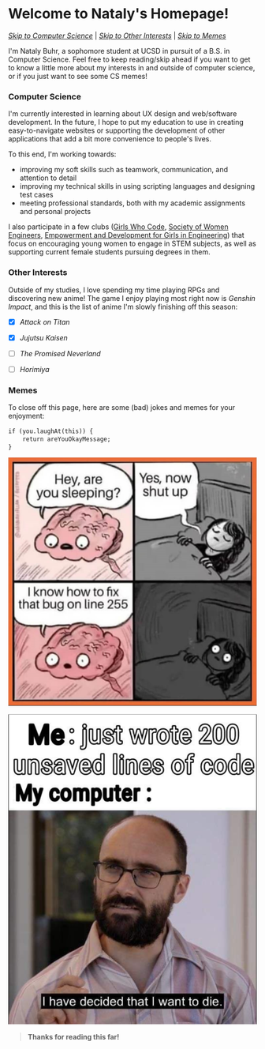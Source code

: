 # Welcome to Nataly's Homepage!
*[Skip to Computer Science](#computer-science)* | *[Skip to Other Interests](#other-interests)* | *[Skip to Memes](#memes)*


I'm Nataly Buhr, a sophomore student at UCSD in pursuit of a B.S. in Computer Science. Feel free to keep reading/skip ahead if you want to get to know a little more about my interests in and outside of computer science, or if you just want to see some CS memes!


### Computer Science
I'm currently interested in learning about UX design and web/software development. In the future, I hope to put my education to use in creating easy-to-navigate websites or supporting the development of other applications that add a bit more convenience to people's lives.

To this end, I'm working towards:
- improving my soft skills such as teamwork, communication, and attention to detail
- improving my technical skills in using scripting languages and designing test cases
- meeting professional standards, both with my academic assignments and personal projects


I also participate in a few clubs ([Girls Who Code](https://girlswhocode.com/), [Society of Women Engineers](https://swe.org/), [Empowerment and Development for Girls in Engineering](https://edgeucsd.wixsite.com/edge)) that focus on encouraging young women to engage in STEM subjects, as well as supporting current female students pursuing degrees in them.


### Other Interests
Outside of my studies, I love spending my time playing RPGs and discovering new anime! The game I enjoy playing most right now is *Genshin Impact*, and this is the list of anime I'm slowly finishing off this season:
- [x] *Attack on Titan*
- [x] *Jujutsu Kaisen*
- [ ] *The Promised Neverland*
- [ ] *Horimiya*


### Memes


To close off this page, here are some (bad) jokes and memes for your enjoyment:


```
if (you.laughAt(this)) {
    return areYouOkayMessage;
}
```


![late-night coding](memes/meme1.PNG)


![computer failure](memes/meme2.PNG)


> **Thanks for reading this far!**
